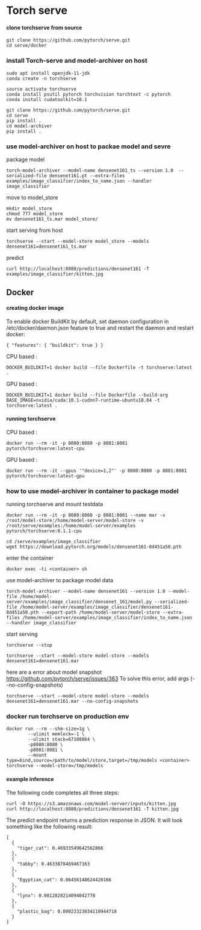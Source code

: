 
#  Torch serve

#### clone torchserve from source
```
git clone https://github.com/pytorch/serve.git
cd serve/docker
```
### install Torch-serve  and model-archiver on host
```
sudo apt install openjdk-11-jdk
conda create -n torchserve

source activate torchserve
conda install psutil pytorch torchvision torchtext -c pytorch
conda install cudatoolkit=10.1

git clone https://github.com/pytorch/serve.git
cd serve     
pip install .
cd model-archiver
pip install .
```

### use model-archiver on host to packae model and sevre
package model
```
torch-model-archiver --model-name densenet161_ts --version 1.0  --serialized-file densenet161.pt --extra-files examples/image_classifier/index_to_name.json --handler image_classifier
```
move to model_store
```
mkdir model_store
chmod 777 model_store
mv densenet161_ts.mar model_store/
```
start serving from host
```
torchserve --start --model-store model_store --models densenet161=densenet161_ts.mar
```
predict
```
curl http://localhost:8080/predictions/densenet161 -T examples/image_classifier/kitten.jpg
```
## Docker
#### creating docker image 

To enable docker BuildKit by default, set daemon configuration in /etc/docker/daemon.json feature to true and restart the daemon and restart docker:
```
{ "features": { "buildkit": true } }
```

CPU based :
```
DOCKER_BUILDKIT=1 docker build --file Dockerfile -t torchserve:latest .
```
GPU based :
```
DOCKER_BUILDKIT=1 docker build --file Dockerfile --build-arg BASE_IMAGE=nvidia/cuda:10.1-cudnn7-runtime-ubuntu18.04 -t torchserve:latest .
```

#### running torchserve 
CPU  based :
```
docker run --rm -it -p 8080:8080 -p 8081:8081 pytorch/torchserve:latest-cpu
```
GPU based :
```
docker run --rm -it --gpus '"device=1,2"' -p 8080:8080 -p 8081:8081 pytorch/torchserve:latest-gpu
```
###  how to use model-archiver in container to package model 
running torchserve and mount testdata 
```
docker run --rm -it -p 8080:8080 -p 8081:8081 --name mar -v /root/model-store:/home/model-server/model-store -v /root/serve/examples:/home/model-server/examples  pytorch/torchserve:0.1.1-cpu
```
```
cd /serve/examples/image_classifier
wget https://download.pytorch.org/models/densenet161-8d451a50.pth
```
enter the container
```
docker exec -ti <container> sh
```
use model-archiver to package model data
```
torch-model-archiver --model-name densenet161 --version 1.0 --model-file /home/model-server/examples/image_classifier/densenet_161/model.py --serialized-file /home/model-server/examples/image_classifier/densenet161-8d451a50.pth --export-path /home/model-server/model-store --extra-files /home/model-server/examples/image_classifier/index_to_name.json --handler image_classifier
```
start serving
```
torchserve --stop

torchserve --start --model-store model-store --models densenet161=densenet161.mar
```
here are a error about model snapshot
https://github.com/pytorch/serve/issues/383
To solve this error, add args (--no-config-snapshots)
```
torchserve --start --model-store model-store --models densenet161=densenet161.mar --no-config-snapshots
```
### docker run torchserve on production env

```
docker run --rm --shm-size=1g \
        --ulimit memlock=-1 \
        --ulimit stack=67108864 \
        -p8080:8080 \
        -p8081:8081 \
        --mount type=bind,source=/path/to/model/store,target=/tmp/models <container> torchserve --model-store=/tmp/models 
```

#### example inference
The following code completes all three steps:
```
curl -O https://s3.amazonaws.com/model-server/inputs/kitten.jpg
curl http://localhost:8080/predictions/densenet161 -T kitten.jpg
```
The predict endpoint returns a prediction response in JSON. It will look something like the following result:
```
[
  {
    "tiger_cat": 0.46933549642562866
  },
  {
    "tabby": 0.4633878469467163
  },
  {
    "Egyptian_cat": 0.06456148624420166
  },
  {
    "lynx": 0.0012828214094042778
  },
  {
    "plastic_bag": 0.00023323034110944718
  }
]
```



